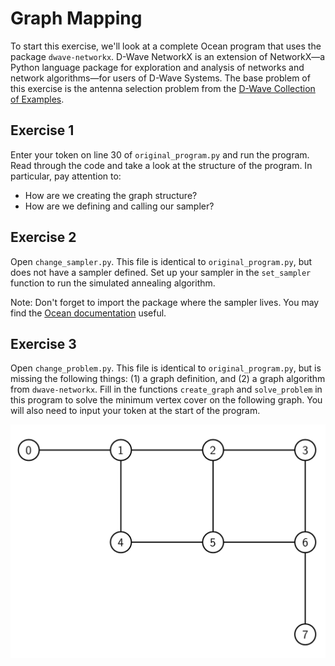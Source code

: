 # Graph Mapping

To start this exercise, we'll look at a complete Ocean program that uses the
package ``dwave-networkx``.  D-Wave NetworkX is an extension of NetworkX—a
Python language package for exploration and analysis of networks and network
algorithms—for users of D-Wave Systems.  The base problem of this exercise is
the antenna selection problem from the [D-Wave Collection of Examples](https://github.com/dwave-examples/antenna-selection).

## Exercise 1

Enter your token on line 30 of ``original_program.py`` and run the program.  
Read through the code and take a look at the structure of the program.  In
particular, pay attention to:

- How are we creating the graph structure?
- How are we defining and calling our sampler?

## Exercise 2

Open ``change_sampler.py``.  This file is identical to ``original_program.py``,
but does not have a sampler defined.  Set up your sampler in the ``set_sampler``
function to run the simulated annealing algorithm.

Note:  Don't forget to import the package where the sampler lives.  You may find
the [Ocean documentation](https://docs.ocean.dwavesys.com/en/stable/)  useful.

## Exercise 3

Open ``change_problem.py``.  This file is identical to ``original_program.py``,
but is missing the following things:  (1) a graph definition, and (2) a graph
algorithm from ``dwave-networkx``.  Fill in the functions ``create_graph`` and
``solve_problem`` in this program to solve the minimum vertex cover on the
following graph.  You will also need to input your token at the start of the
program.

![New Graph](images/new_graph.png "New Graph")

